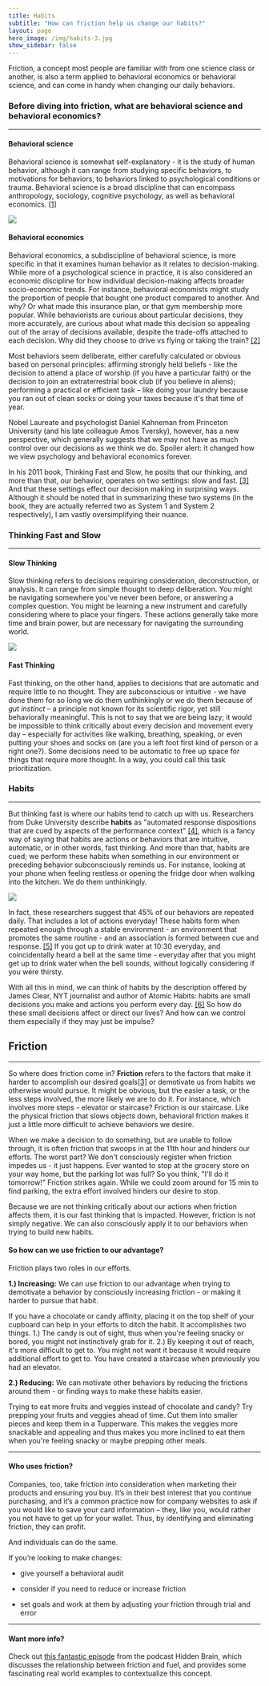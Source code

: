 ```yaml
---
title: Habits
subtitle: "How can friction help us change our habits?"
layout: page
hero_image: /img/habits-3.jpg
show_sidebar: false
---
```


Friction, a concept most people are familiar with from one science class or another, is also a term applied to behavioral economics or behavioral science, and can come in handy when changing our daily behaviors. 

### Before diving into friction, what are behavioral science and behavioral economics?

------

#### **Behavioral science** 

Behavioral science is somewhat self-explanatory - it is the study of human behavior, although it can range from studying specific behaviors, to motivations for behaviors, to behaviors linked to psychological conditions or trauma. Behavioral science is a broad discipline that can encompass anthropology, sociology, cognitive psychology, as well as behavioral economics. [[1]](https://www.chicagobooth.edu/mindworks/what-is-behavioral-science-research#:~:text=Several%20disciplines%20fall%20under%20the%20broad%20label%20of,4%20Consumer%20behavior%205%20Social%20psychology%206%20Sociology)

![](img/behavioral-economics.jpg)

#### **Behavioral economics**

Behavioral economics, a subdiscipline of behavioral science, is more specific in that it examines human behavior as it relates to decision-making. While more of a psychological science in practice, it is also considered an economic discipline for how individual decision-making affects broader socio-economic trends. For instance, behavioral economists might study the proportion of people that bought one product compared to another. And why? Or what made this insurance plan, or that gym membership more popular. While behaviorists are curious about particular decisions, they more accurately, are curious about what made this decision so appealing out of the array of decisions available, despite the trade-offs attached to each decision. Why did they choose to drive vs flying or taking the train? [[2]](https://news.uchicago.edu/explainer/what-is-behavioral-economics)

Most behaviors seem deliberate, either carefully calculated or obvious based on personal principles: affirming strongly held beliefs - like the decision to attend a place of worship (if you have a particular faith) or the decision to join an extraterrestrial book club (if you believe in aliens); performing a practical or efficient task – like doing your laundry because you ran out of clean socks or doing your taxes because it's that time of year. 

Nobel Laureate and psychologist Daniel Kahneman from Princeton University (and his late colleague Amos Tversky), however, has a new perspective, which generally suggests that we may not have as much control over our decisions as we think we do. Spoiler alert: it changed how we view psychology and behavioral economics forever.

In his 2011 book, Thinking Fast and Slow, he posits that our thinking, and more than that, our behavior, operates on two settings: slow and fast. [[3]](https://us.macmillan.com/books/9780374533557/thinkingfastandslow) And that these settings effect our decision making in surprising ways. Although it should be noted that in summarizing these two systems (in the book, they are actually referred two as System 1 and System 2 respectively), I am vastly oversimplifying their nuance.

### Thinking Fast and Slow

------

#### Slow Thinking 

Slow thinking refers to decisions requiring consideration, deconstruction, or analysis. It can range from simple thought to deep deliberation. You might be navigating somewhere you’ve never been before, or answering a complex question. You might be learning a new instrument and carefully considering where to place your fingers. These actions generally take more time and brain power, but are necessary for navigating the surrounding world.

![](img/thinking-fast-and-slow.jpg)

#### Fast Thinking

Fast thinking, on the other hand, applies to decisions that are automatic and require little to no thought. They are subconscious or intuitive - we have done them for so long we do them unthinkingly or we do them because of *gut instinct* – a principle not known for its scientific rigor, yet still behaviorally meaningful. This is not to say that we are being lazy; it would be impossible to think critically about every decision and movement every day – especially for activities like walking, breathing, speaking, or even putting your shoes and socks on (are you a left foot first kind of person or a right one?). Some decisions need to be automatic to free up space for things that require more thought. In a way, you could call this task prioritization. 

### Habits

------

But thinking fast is where our habits tend to catch up with us. Researchers from Duke University describe **habits** as "automated response dispositions that are cued by aspects of the performance context" [[4]](https://dornsife.usc.edu/assets/sites/208/docs/Neal.Wood.Quinn.2006.pdf), which is a fancy way of saying that habits are actions or behaviors that are intuitive, automatic, or in other words, fast thinking. And more than that, habits are cued; we perform these habits when something in our environment or preceding behavior subconsciously reminds us. For instance, looking at your phone when feeling restless or opening the fridge door when walking into the kitchen. We do them unthinkingly.

![](img/habits.jfif)

In fact, these researchers suggest that 45% of our behaviors are repeated daily. That includes a lot of actions everyday! These habits form when repeated enough through a stable environment - an environment that promotes the same routine - and an association is formed between cue and response. [[5]](https://pubmed.ncbi.nlm.nih.gov/12500811/) If you got up to drink water at 10:30 everyday, and coincidentally heard a bell at the same time - everyday after that you might get up to drink water when the bell sounds, without logically considering if you were thirsty.

With all this in mind, we can think of habits by the description offered by James Clear, NYT journalist and author of Atomic Habits: habits are small decisions you make and actions you perform every day. [[6]](https://jamesclear.com/habits)  So how do these small decisions affect or direct our lives? And how can we control them especially if they may just be impulse? 

## Friction

------

So where does friction come in? **Friction** refers to the factors that make it harder to accomplish our desired goals[[3\]](#_ftn3) or demotivate us from habits we otherwise would pursue. It might be obvious, but the easier a task, or the less steps involved, the more likely we are to do it. For instance, which involves more steps - elevator or staircase? Friction is our staircase. Like the physical friction that slows objects down, behavioral friction makes it just a little more difficult to achieve behaviors we desire. 

When we make a decision to do something, but are unable to follow through, it is often friction that swoops in at the 11th hour and hinders our efforts. The worst part? We don't consciously register when friction impedes us - it just happens. Ever wanted to stop at the grocery store on your way home, but the parking lot was full? So you think, "I'll do it tomorrow!" Friction strikes again. While we could zoom around for 15 min to find parking, the extra effort involved hinders our desire to stop.

Because we are not thinking critically about our actions when friction affects them, it is our fast thinking that is impacted. However, friction is not simply negative. We can also consciously apply it to our behaviors when trying to build new habits. 

#### So how can we use friction to our advantage?

Friction plays two roles in our efforts.

**1.)  Increasing:**  We can use friction to our advantage when trying to demotivate a behavior by consciously increasing friction - or making it harder to pursue that habit.

If you have a chocolate or candy affinity, placing it on the top shelf of your cupboard can help in your efforts to ditch the habit. It accomplishes two things. 1.) The candy is out of sight, thus when you're feeling snacky or bored, you might not instinctively grab for it. 2.) By keeping it out of reach, it's more difficult to get to. You might not want it because it would require additional effort to get to. You have created a staircase when previously you had an elevator.

**2.)  Reducing:** We can motivate other behaviors by reducing the frictions around them - or finding ways to make these habits easier.

Trying to eat more fruits and veggies instead of chocolate and candy? Try prepping your fruits and veggies ahead of time. Cut them into smaller pieces and keep them in a Tupperware. This makes the veggies more snackable and appealing and thus makes you more inclined to eat them when you're feeling snacky or maybe prepping other meals.

------

#### Who uses friction?

Companies, too, take friction into consideration when marketing their products and ensuring you buy. It’s in their best interest that you continue purchasing, and it’s a common practice now for company websites to ask if you would like to save your card information – they, like you, would rather you not have to get up for your wallet. Thus, by identifying and eliminating friction, they can profit.

And individuals can do the same.

If you’re looking to make changes:

- give yourself a behavioral audit 

- consider if you need to reduce or increase friction 
- set goals and work at them by adjusting your friction through trial and error

------

#### **Want more info?**

Check out [this fantastic episode](https://hiddenbrain.org/podcast/work-2-0-the-obstacles-you-dont-see/) from the podcast Hidden Brain, which discusses the relationship between friction and fuel, and provides some fascinating real world examples to contextualize this concept.